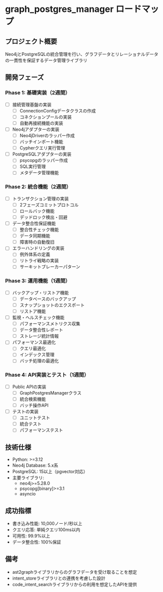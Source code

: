 # graph_postgres_manager ロードマップ

## プロジェクト概要
Neo4jとPostgreSQLの統合管理を行い、グラフデータとリレーショナルデータの一貫性を保証するデータ管理ライブラリ

## 開発フェーズ

### Phase 1: 基礎実装（2週間）
- [ ] 接続管理基盤の実装
  - [ ] ConnectionConfigデータクラスの作成
  - [ ] コネクションプールの実装
  - [ ] 自動再接続機能の実装
- [ ] Neo4jアダプターの実装
  - [ ] Neo4jDriverのラッパー作成
  - [ ] バッチインポート機能
  - [ ] Cypherクエリ実行管理
- [ ] PostgreSQLアダプターの実装
  - [ ] psycopgのラッパー作成
  - [ ] SQL実行管理
  - [ ] メタデータ管理機能

### Phase 2: 統合機能（2週間）
- [ ] トランザクション管理の実装
  - [ ] 2フェーズコミットプロトコル
  - [ ] ロールバック機能
  - [ ] デッドロック検出・回避
- [ ] データ整合性保証機能
  - [ ] 整合性チェック機能
  - [ ] データ同期機能
  - [ ] 障害時の自動復旧
- [ ] エラーハンドリングの実装
  - [ ] 例外体系の定義
  - [ ] リトライ戦略の実装
  - [ ] サーキットブレーカーパターン

### Phase 3: 運用機能（1週間）
- [ ] バックアップ・リストア機能
  - [ ] データベースのバックアップ
  - [ ] スナップショットのエクスポート
  - [ ] リストア機能
- [ ] 監視・ヘルスチェック機能
  - [ ] パフォーマンスメトリクス収集
  - [ ] データ整合性レポート
  - [ ] ストレージ統計情報
- [ ] パフォーマンス最適化
  - [ ] クエリ最適化
  - [ ] インデックス管理
  - [ ] バッチ処理の最適化

### Phase 4: API実装とテスト（1週間）
- [ ] Public APIの実装
  - [ ] GraphPostgresManagerクラス
  - [ ] 統合検索機能
  - [ ] バッチ操作API
- [ ] テストの実装
  - [ ] ユニットテスト
  - [ ] 統合テスト
  - [ ] パフォーマンステスト

## 技術仕様
- Python: >=3.12
- Neo4j Database: 5.x系
- PostgreSQL: 15以上（pgvector対応）
- 主要ライブラリ:
  - neo4j>=5.28.0
  - psycopg[binary]>=3.1
  - asyncio

## 成功指標
- 書き込み性能: 10,000ノード/秒以上
- クエリ応答: 単純クエリ100ms以内
- 可用性: 99.9%以上
- データ整合性: 100%保証

## 備考
- ast2graphライブラリからのグラフデータを受け取ることを想定
- intent_storeライブラリとの連携を考慮した設計
- code_intent_searchライブラリからの利用を想定したAPIを提供